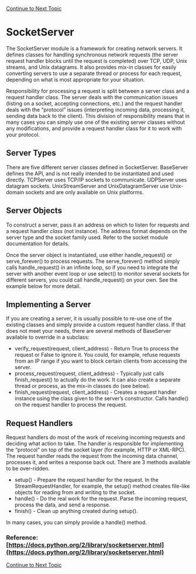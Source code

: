 <a href="https://github.com/CyberTrainingUSAF/08-Network-Programming/blob/master/00-Table-of-Contents.md" > Continue to Next Topic </a>

# SocketServer

The SocketServer module is a framework for creating network servers. It defines classes for handling synchronous network requests \(the server request handler blocks until the request is completed\) over TCP, UDP, Unix streams, and Unix datagrams. It also provides mix-in classes for easily converting servers to use a separate thread or process for each request, depending on what is most appropriate for your situation.

Responsibility for processing a request is split between a server class and a request handler class. The server deals with the communication issues \(listing on a socket, accepting connections, etc.\) and the request handler deals with the “protocol” issues \(interpreting incoming data, processing it, sending data back to the client\). This division of responsibility means that in many cases you can simply use one of the existing server classes without any modifications, and provide a request handler class for it to work with your protocol.

## Server Types

There are five different server classes defined in SocketServer. BaseServer defines the API, and is not really intended to be instantiated and used directly. TCPServer uses TCP/IP sockets to communicate. UDPServer uses datagram sockets. UnixStreamServer and UnixDatagramServer use Unix-domain sockets and are only available on Unix platforms.

## Server Objects

To construct a server, pass it an address on which to listen for requests and a request handler _class_ \(not instance\). The address format depends on the server type and the socket family used. Refer to the socket module documentation for details.

Once the server object is instantiated, use either handle\_request\(\) or serve\_forever\(\) to process requests. The serve\_forever\(\) method simply calls handle\_request\(\) in an infinite loop, so if you need to integrate the server with another event loop or use select\(\) to monitor several sockets for different servers, you could call handle\_request\(\) on your own. See the example below for more detail.

## Implementing a Server

If you are creating a server, it is usually possible to re-use one of the existing classes and simply provide a custom request handler class. If that does not meet your needs, there are several methods of BaseServer available to override in a subclass:

* verify\_request\(request, client\_address\) - Return True to process the request or False to ignore it. You could, for example, refuse requests from an IP range if you want to block certain clients from accessing the server.
* process\_request\(request, client\_address\) - Typically just calls finish\_request\(\) to actually do the work. It can also create a separate thread or process, as the mix-in classes do \(see below\).
* finish\_request\(request, client\_address\) - Creates a request handler instance using the class given to the server’s constructor. Calls handle\(\) on the request handler to process the request.

## Request Handlers

Request handlers do most of the work of receiving incoming requests and deciding what action to take. The handler is responsible for implementing the “protocol” on top of the socket layer \(for example, HTTP or XML-RPC\). The request handler reads the request from the incoming data channel, processes it, and writes a response back out. There are 3 methods available to be over-ridden.

* setup\(\) - Prepare the request handler for the request. In the StreamRequestHandler, for example, the setup\(\) method creates file-like objects for reading from and writing to the socket.
* handle\(\) - Do the real work for the request. Parse the incoming request, process the data, and send a response.
* finish\(\) - Clean up anything created during setup\(\).

In many cases, you can simply provide a handle\(\) method.

### Reference: [https://docs.python.org/2/library/socketserver.html](https://docs.python.org/2/library/socketserver.html)

<a href="https://github.com/CyberTrainingUSAF/08-Network-Programming/blob/master/00-Table-of-Contents.md" > Continue to Next Topic </a>
